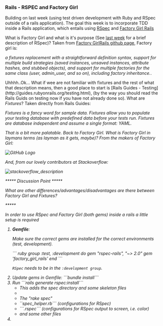 <h3>Rails - RSPEC and Factory Girl</h3>

<p>Building on last week (using test driven development with Ruby and RSpec
outside of a rails application). The goal this week is to incorporate TDD inside a Rails
application, which entails using <a href="https://github.com/rspec/rspec-rails/">RSpec</a>
and <a href="https://github.com/thoughtbot/factory_girl_rails">Factory Girl Rails</a></p>

<p>What is Factory Girl and what is it's purpose (See
<a href="https://github.com/danman01/classic-testing">last week</a>
for a brief description of RSpec)? Taken from 
<a href="https://github.com/thoughtbot/factory_girl_rails">Factory GirlRails github
page</a>, Factory girl is: </p>

<p><i>a fixtures replacement with a straightforward definition 
syntax, support for multiple build strategies (saved instances, unsaved 
instances, attribute hashes, and stubbed objects), and support for multiple 
factories for the same class (user, admin_user, and so on), 
including factory inheritance.</i>. </p>

</p>Uhhhh..Ok... What if wee are not familiar with fixtures and the
rest of what that description means, then a good place to start is 
[Rails Guides - Testing](http://guides.rubyonrails.org/testing.html), 
(by the way you should read the Rails Guids on testing now if you have not
already done so). What are <i>Fixtures</i>? Taken directly from Rails Guides:</p>

  <p><i>Fixtures is a fancy word for sample data. Fixtures allow you to populate 
  your testing database with predefined data before your tests run. Fixtures 
  are database independent and assume a single format: YAML.</p>

<p>That is a bit more palatable. Back to <i>Factory Girl</i>. What is
Factory Girl in laymans terms (as layman as it gets, maybe)? From the 
makers of <i>Factory Girl</i>:</p>

![GitHub Logo](http://img.skitch.com/20120816-jtqm235n3ubsmgrskdmps33e9q.jpg)


<p>And, from our lovely contributors at Stackoverflow:</p>

![stackoverflow_description](https://img.skitch.com/20120816-e4jjji8dkpicx19c7njkbwuh58.jpg)


***** Discussion Point *****
<p>What are other differences/advantages/disadvantages are there between <i>Factory
Girl</i> and <i>Fixtures</i>?</p>
*****

<p>In order to use RSpec and Factory Girl (both gems) inside a rails a little setup is required</p>

<ol>

<li><b>Gemfile</b>:
<p>Make sure the correct gems are installed for the correct environments (test,
development).</p>
``` ruby
group :test, :development do
  gem "rspec-rails", "~> 2.0"
  gem 'factory_girl_rails'
end
```

```RSpec``` needs to be in the ```:development group```.
</li>
<li>Update gems in Gemfile: ```bundle install```</li>
<li> Run ```rails generate rspec:install``` 
  <ul>
    <li>This adds the spec directory and some skeleton files<li>
    <li>The "rake spec"</li>
    <li>``spec_helper.rb``` (configurations for RSpec)</li>
    <li>```.rspec``` (configurations for RSpec output to screen, i.e. color)</li>
    <li> and some other files </li>
  </ul>
</li>

<li></li>
</ol>

 
